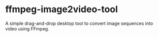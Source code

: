 # ffmpeg-image2video-tool

A simple drag-and-drop desktop tool to convert image sequences into video using FFmpeg.  
